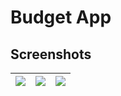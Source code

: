 # Budget App

## Screenshots

|  <img src="https://i.imgur.com/YYs4pkX.png">  |  <img src="https://i.imgur.com/p10X38a.png">  |  <img src="https://i.imgur.com/RL7FtOR.png">|
| ------------ | ------------ | ------------ |